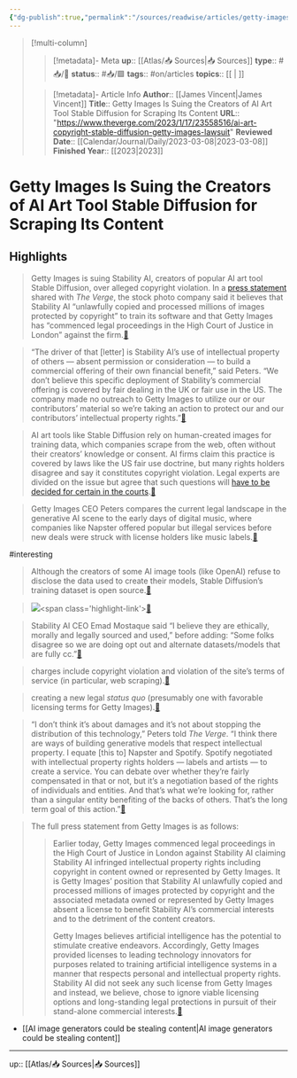 ```yaml
---
{"dg-publish":true,"permalink":"/sources/readwise/articles/getty-images-is-suing-the-creators-of-ai-art-tool-stable-diffusion-for-scraping-its-content/"}
---
```


> [!multi-column]
>
>> [!metadata]- Meta
>> **up**:: [[Atlas/📥 Sources\|📥 Sources]]
>> **type**:: #📥/📰 
>> **status**:: #📥/🟩 
>> **tags**:: #on/articles
>> **topics**:: [[ \| ]]
>
>> [!metadata]- Article Info
>> **Author**:: [[James Vincent\|James Vincent]]
>> **Title**:: Getty Images Is Suing the Creators of AI Art Tool Stable Diffusion for Scraping Its Content
>> **URL**:: "https://www.theverge.com/2023/1/17/23558516/ai-art-copyright-stable-diffusion-getty-images-lawsuit"
>> **Reviewed Date**:: [[Calendar/Journal/Daily/2023-03-08\|2023-03-08]]
>> **Finished Year**:: [[2023\|2023]]

# Getty Images Is Suing the Creators of AI Art Tool Stable Diffusion for Scraping Its Content

## Highlights
> Getty Images is suing Stability AI, creators of popular AI art tool Stable Diffusion, over alleged copyright violation.
> In a [press statement](https://newsroom.gettyimages.com/en/getty-images/getty-images-statement) shared with *The Verge*, the stock photo company said it believes that Stability AI “unlawfully copied and processed millions of images protected by copyright” to train its software and that Getty Images has “commenced legal proceedings in the High Court of Justice in London” against the firm.<span class='highlight-link'>[🔗](https://read.readwise.io/read/01gr541n99pjfxb6fgwx30q358)</span>

> “The driver of that [letter] is Stability AI’s use of intellectual property of others — absent permission or consideration — to build a commercial offering of their own financial benefit,” said Peters. “We don’t believe this specific deployment of Stability’s commercial offering is covered by fair dealing in the UK or fair use in the US. The company made no outreach to Getty Images to utilize our or our contributors’ material so we’re taking an action to protect our and our contributors’ intellectual property rights.”<span class='highlight-link'>[🔗](https://read.readwise.io/read/01gr54335djxzt65k9acabpms1)</span>

> AI art tools like Stable Diffusion rely on human-created images for training data, which companies scrape from the web, often without their creators’ knowledge or consent. AI firms claim this practice is covered by laws like the US fair use doctrine, but many rights holders disagree and say it constitutes copyright violation. Legal experts are divided on the issue but agree that such questions will [have to be decided for certain in the courts](https://www.theverge.com/23444685/generative-ai-copyright-infringement-legal-fair-use-training-data).<span class='highlight-link'>[🔗](https://read.readwise.io/read/01gr544nayt0w6yrrx6tqt354q)</span>

> Getty Images CEO Peters compares the current legal landscape in the generative AI scene to the early days of digital music, where companies like Napster offered popular but illegal services before new deals were struck with license holders like music labels.<span class='highlight-link'>[🔗](https://read.readwise.io/read/01gr545befyky6e6n25zwgz304)</span>

#interesting

> Although the creators of some AI image tools (like OpenAI) refuse to disclose the data used to create their models, Stable Diffusion’s training dataset is open source.<span class='highlight-link'>[🔗](https://read.readwise.io/read/01gr54acnmxj6xa8ke6hqn1xmf)</span>

> ![](https://duet-cdn.vox-cdn.com/thumbor/0x0:768x768/2400x2400/filters:focal(384x384:385x385):format(webp)/cdn.vox-cdn.com/uploads/chorus_asset/file/24365776/gettyimages_example_stable_diffusion.jpg)<span class='highlight-link'>[🔗](https://read.readwise.io/read/01gr54awt918vdk0c7h6ap1aqx)</span>

> Stability AI CEO Emad Mostaque said “I believe they are ethically, morally and legally sourced and used,” before adding: “Some folks disagree so we are doing opt out and alternate datasets/models that are fully cc.”<span class='highlight-link'>[🔗](https://read.readwise.io/read/01gr54c5c4hyzerzyceyxe0xes)</span>

> charges include copyright violation and violation of the site’s terms of service (in particular, web scraping).<span class='highlight-link'>[🔗](https://read.readwise.io/read/01gr54ck1anrd7cn105jbsv4e3)</span>

> creating a new legal *status quo* (presumably one with favorable licensing terms for Getty Images).<span class='highlight-link'>[🔗](https://read.readwise.io/read/01gr54ds49mjamen05vgkpmezd)</span>

> “I don’t think it’s about damages and it’s not about stopping the distribution of this technology,” Peters told *The Verge*. “I think there are ways of building generative models that respect intellectual property. I equate [this to] Napster and Spotify. Spotify negotiated with intellectual property rights holders — labels and artists — to create a service. You can debate over whether they’re fairly compensated in that or not, but it’s a negotiation based of the rights of individuals and entities. And that’s what we’re looking for, rather than a singular entity benefiting of the backs of others. That’s the long term goal of this action.”<span class='highlight-link'>[🔗](https://read.readwise.io/read/01gr54enka3gkryrtde3267pat)</span>

> The full press statement from Getty Images is as follows:
> > Earlier today, Getty Images commenced legal proceedings in the High Court of Justice in London against Stability AI claiming Stability AI infringed intellectual property rights including copyright in content owned or represented by Getty Images. It is Getty Images’ position that Stability AI unlawfully copied and processed millions of images protected by copyright and the associated metadata owned or represented by Getty Images absent a license to benefit Stability AI’s commercial interests and to the detriment of the content creators. 
> > 
> > Getty Images believes artificial intelligence has the potential to stimulate creative endeavors. Accordingly, Getty Images provided licenses to leading technology innovators for purposes related to training artificial intelligence systems in a manner that respects personal and intellectual property rights. Stability AI did not seek any such license from Getty Images and instead, we believe, chose to ignore viable licensing options and long-standing legal protections in pursuit of their stand-alone commercial interests.<span class='highlight-link'>[🔗](https://read.readwise.io/read/01gr54evbdt98c66bsf5h8k849)</span>

- [[AI image generators could be stealing content\|AI image generators could be stealing content]]

---
up:: [[Atlas/📥 Sources\|📥 Sources]]
